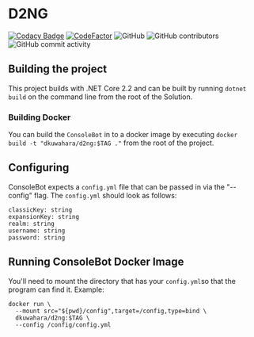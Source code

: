 # D2NG
[![Codacy Badge](https://app.codacy.com/project/badge/Grade/99d55aeccf894ac0aecc41d06bcb3277)](https://www.codacy.com/gh/dkuwahara/D2NG/dashboard?utm_source=github.com&amp;utm_medium=referral&amp;utm_content=dkuwahara/D2NG&amp;utm_campaign=Badge_Grade)
[![CodeFactor](https://www.codefactor.io/repository/github/dkuwahara/d2ng/badge)](https://www.codefactor.io/repository/github/dkuwahara/d2ng)
![GitHub](https://img.shields.io/github/license/dkuwahara/D2NG.svg)
![GitHub contributors](https://img.shields.io/github/contributors/dkuwahara/D2NG.svg)
![GitHub commit activity](https://img.shields.io/github/commit-activity/m/dkuwahara/D2NG.svg)

## Building the project
This project builds with .NET Core 2.2 and can be built by running `dotnet build` on the command line from the root of the Solution.

### Building Docker
You can build the `ConsoleBot` in to a docker image by executing `docker build -t "dkuwahara/d2ng:$TAG ."` from the root of the project.

## Configuring
ConsoleBot expects a `config.yml` file that can be passed in via the "--config" flag. The `config.yml` should look as follows:
```
classicKey: string
expansionKey: string
realm: string
username: string
password: string
```

## Running ConsoleBot Docker Image
You'll need to mount the directory that has your `config.yml`so that the program can find it. Example: 
```
docker run \
  --mount src="${pwd}/config",target=/config,type=bind \
  dkuwahara/d2ng:$TAG \
  --config /config/config.yml
```
